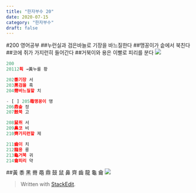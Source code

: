 ```yaml
---
title: "한자부수 20"
date: 2020-07-15
category: "한자부수"
draft: false
---
```

#200 영어공부
##누런실과 검은바늘로 기장을 바느질한다
##맹꽁이가 솥에서 북친다
##코에 쥐가 가지런히 들어간다
##거북이와 용은 이빨로 피리를 분다
![](https://i.ibb.co/NVL9xqL/Screen-Shot-2020-07-15-at-10-26-30-AM.png)
```js
200
20112획 →黃누를 황

202黍기장 서
203黑검을 흑
204黹바느질할 치

- [ ] 205黽맹꽁이 맹
206鼎솥 정
207鼓북 고

208鼠쥐 서
209鼻코 비
210齊가지런할 제

211齒이 치
212龍용 룡
213龜거북 귀
214龠피리 약
```
##黃 黍 黑 黹 黽 鼎 鼓 鼠 鼻 齊 齒 龍 龜 龠
![](https://i.ibb.co/YtMDpMJ/200.png)

> Written with [StackEdit](https://stackedit.io/).
<!--stackedit_data:
eyJoaXN0b3J5IjpbNjg3NDM4Mzg0LC0xNDQ2NDU2NzA3XX0=
-->
